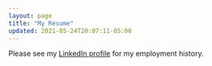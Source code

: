```yaml
---
layout: page
title: "My Resume"
updated: 2021-05-24T20:07:11-05:00
---
```


Please see my [LinkedIn profile]($linkedInProfile$) for my employment history.
